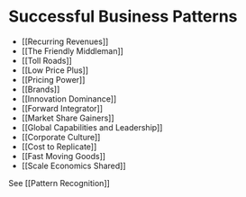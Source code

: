 # Successful Business Patterns

- [[Recurring Revenues]]
- [[The Friendly Middleman]]
- [[Toll Roads]]
- [[Low Price Plus]]
- [[Pricing Power]]
- [[Brands]]
- [[Innovation Dominance]]
- [[Forward Integrator]]
- [[Market Share Gainers]]
- [[Global Capabilities and Leadership]]
- [[Corporate Culture]]
- [[Cost to Replicate]]
- [[Fast Moving Goods]]
- [[Scale Economics Shared]]








See [[Pattern Recognition]]